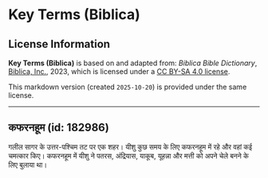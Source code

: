 # Key Terms (Biblica)

## License Information

**Key Terms (Biblica)** is based on and adapted from: _Biblica Bible Dictionary_, [Biblica, Inc.](https://www.biblica.com/), 2023, which is licensed under a [CC BY-SA 4.0 license](https://creativecommons.org/licenses/by-sa/4.0/legalcode.en).

This markdown version (created `2025-10-20`) is provided under the same license.



--------------------------------

## कफरनहूम (id: 182986)

गलील सागर के उत्तर\-पश्चिम तट पर एक शहर। यीशु कुछ समय के लिए कफरनहूम में रहे और वहां कई चमत्कार किए। कफरनहूम में यीशु ने पतरस, अंद्रियास, याकूब, यूहन्ना और मत्ती को अपने चेले बनने के लिए बुलाया था।


